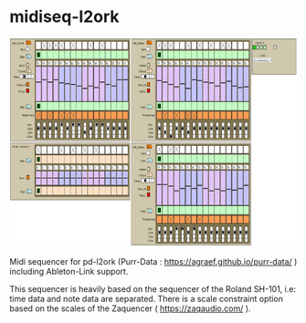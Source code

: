 # midiseq-l2ork

<p align="center">
<img src="https://raw.githubusercontent.com/tsointsoin/midiseq-l2ork/master/midiseq-l2ork.png" alt="midiseq-l2ork" width=725 height=368>
</p>

Midi sequencer for pd-l2ork (Purr-Data : https://agraef.github.io/purr-data/ ) including Ableton-Link support.

This sequencer is heavily based on the sequencer of the Roland SH-101, i.e: time data and note data are separated.
There is a scale constraint option based on the scales of the Zaquencer ( https://zaqaudio.com/ ).


